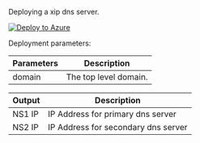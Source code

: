 Deploying a xip dns server.

[![Deploy to Azure](http://azuredeploy.net/deploybutton.png)](https://portal.azure.com/#create/Microsoft.Template/uri/https%3A%2F%2Fraw.githubusercontent.com%2Fkarataliu%2Fxipdns%2Fmaster%2Fazuredeploy.json)

Deployment parameters:

| Parameters            | Description                                       |
| -------------         | -------------                                     |
| domain                | The top level domain.                             |

| Output                | Description                                       |
| -------------         | -------------                                     |
| NS1 IP                | IP Address for primary dns server                 |
| NS2 IP                | IP Address for secondary dns server               |

